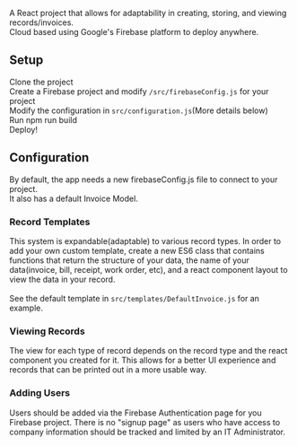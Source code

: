 A React project that allows for adaptability in creating, storing, and viewing records/invoices. <br/>
Cloud based using Google's Firebase platform to deploy anywhere.

## Setup

Clone the project <br/>
Create a Firebase project and modify `/src/firebaseConfig.js` for your project <br/>
Modify the configuration in  `src/configuration.js`(More details below) <br/>
Run npm run build <br/>
Deploy!

## Configuration

By default, the app needs a new firebaseConfig.js file to connect to your project. <br/>
It also has a default Invoice Model.

### Record Templates

This system is expandable(adaptable) to various record types. In order to add your own
custom template, create a new ES6 class that contains functions that return the structure
of your data, the name of your data(invoice, bill, receipt, work order, etc), and a
react component layout to view the data in your record.
<br/><br/>
See the default template in `src/templates/DefaultInvoice.js` for an example.

### Viewing Records

The view for each type of record depends on the record type and the react component
you created for it. This allows for a better UI experience and records that can be
printed out in a more usable way.

### Adding Users

Users should be added via the Firebase Authentication page for you Firebase project.
There is no "signup page" as users who have access to company information should
be tracked and limited by an IT Administrator.
